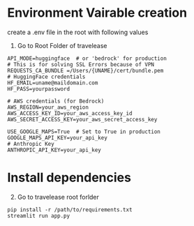 
# Environment Vairable creation
create a .env file in the root with following values
1. Go to Root Folder of travelease
```
API_MODE=huggingface  # or 'bedrock' for production
# This is for solving SSL Errors because of VPN
REQUESTS_CA_BUNDLE =/Users/{UNAME}/cert/bundle.pem
# HuggingFace credentials
HF_EMAIL=uname@maildomain.com
HF_PASS=yourpassword

# AWS credentials (for Bedrock)
AWS_REGION=your_aws_region
AWS_ACCESS_KEY_ID=your_aws_access_key_id
AWS_SECRET_ACCESS_KEY=your_aws_secret_access_key

USE_GOOGLE_MAPS=True  # Set to True in production
GOOGLE_MAPS_API_KEY=your_api_key
# Anthropic Key
ANTHROPIC_API_KEY=your_api_key
```
# Install dependencies
2. Go to travelease root forlder
```
pip install -r /path/to/requirements.txt 
streamlit run app.py
```





